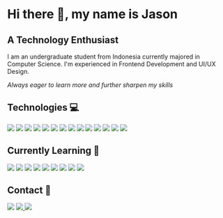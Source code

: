 # Hi there 👋, my name is Jason
## A Technology Enthusiast
I am an undergraduate student from Indonesia currently majored in Computer Science. I'm experienced in Frontend Development and UI/UX Design.

*Always eager to learn more and further sharpen my skills*

## Technologies :computer:
<img src="https://img.shields.io/badge/-HTML5-333333?style=for-the-badge&logo=html5"> <img src="https://img.shields.io/badge/-CSS3-333333?style=for-the-badge&logo=css3"> <img src="https://img.shields.io/badge/-JavaScript-333333?style=for-the-badge&logo=javascript"> <img src="https://img.shields.io/badge/-Sass-333333?style=for-the-badge&logo=sass"> <img src="https://img.shields.io/badge/-Bootstrap-333333?style=for-the-badge&logo=bootstrap"> <img src="https://img.shields.io/badge/-React-333333?style=for-the-badge&logo=react"> <img src="https://img.shields.io/badge/-Git-333333?style=for-the-badge&logo=git"> <img src="https://img.shields.io/badge/-Python-333333?style=for-the-badge&logo=python"> <img src="https://img.shields.io/badge/-C-333333?style=for-the-badge&logo=c"> <img src="https://img.shields.io/badge/-C++-333333?style=for-the-badge&logo=c%2B%2B"> <img src="https://img.shields.io/badge/-Figma-333333?style=for-the-badge&logo=figma"> <img src="https://img.shields.io/badge/-Vue-333333?style=for-the-badge&logo=vuedotjs"> <img src="https://img.shields.io/badge/-Java-333333?style=for-the-badge&logo=java"> <img src="https://img.shields.io/badge/-Material--UI-333333?style=for-the-badge&logo=material-ui"> 

## Currently Learning :blue_book:
<img src="https://img.shields.io/badge/-Node.js-333333?style=for-the-badge&logo=nodedotjs"> <img src="https://img.shields.io/badge/-Go-333333?style=for-the-badge&logo=go"> <img src="https://img.shields.io/badge/-Next.js-333333?style=for-the-badge&logo=nextdotjs"> <img src="https://img.shields.io/badge/-Flask-333333?style=for-the-badge&logo=flask"> <img src="https://img.shields.io/badge/-Django-333333?style=for-the-badge&logo=django"> <img src="https://img.shields.io/badge/-Gatsby-333333?style=for-the-badge&logo=gatsby"> <img src="https://img.shields.io/badge/-Express.js-333333?style=for-the-badge&logo=express"> <img src="https://img.shields.io/badge/-Redux-333333?style=for-the-badge&logo=redux"> <img src="https://img.shields.io/badge/-Svelte-333333?style=for-the-badge&logo=svelte"> 


## Contact :iphone:
<a href="mailto: jk.jasonkanggara@gmail.com"> <img src="https://img.shields.io/badge/jk.jasonkanggara@gmail.com-D14836?style=flat-square&logo=gmail&logoColor=white"></a>
<a href="https://www.linkedin.com/in/jason-kanggara-423b011a9/"> <img src="https://img.shields.io/badge/Jason_Kanggara-0077B5?style=flat-square&logo=linkedin&logoColor=white"> </a>
<a href="https://github.com/jasonk19"> <img src="https://img.shields.io/badge/jasonk19-100000?style=flat-square&logo=github&logoColor=white"> </a>

